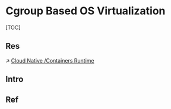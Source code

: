 # Cgroup Based OS Virtualization

[TOC]



## Res
↗ [Cloud Native /Containers Runtime](../../../../../🌁%20Cloud%20Native/🏂%20OS%20Virtualization%20&%20Containers/🐋%20Containers%20Runtime/Containers%20Runtime.md) 



## Intro


## Ref

